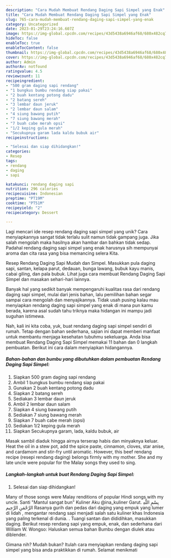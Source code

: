 ```yaml
---
description: "Cara Mudah Membuat Rendang Daging Sapi Simpel yang Enak"
title: "Cara Mudah Membuat Rendang Daging Sapi Simpel yang Enak"
slug: 765-cara-mudah-membuat-rendang-daging-sapi-simpel-yang-enak
category: Uncategorized
date: 2023-01-29T23:24:16.607Z
image: https://img-global.cpcdn.com/recipes/43d5438a6946af68/680x482cq70/rendang-daging-sapi-simpel-foto-resep-utama.jpg
hideToc: false
enableToc: true
enableTocContent: false
thumbnail: https://img-global.cpcdn.com/recipes/43d5438a6946af68/680x482cq70/rendang-daging-sapi-simpel-foto-resep-utama.jpg
cover: https://img-global.cpcdn.com/recipes/43d5438a6946af68/680x482cq70/rendang-daging-sapi-simpel-foto-resep-utama.jpg
author: Admin
authorAv: notfound
ratingvalue: 4.5
reviewcount: 11
recipeingredient:
- "500 gram daging sapi rendang"
- "1 bungkus bumbu rendang siap pakai"
- "2 buah kentang potong dadu"
- "2 batang sereh"
- "3 lembar daun jeruk"
- "2 lembar daun salam"
- "4 siung bawang putih"
- "7 siung bawang merah"
- "7 buah cabe merah opsi"
- "1/2 keping gula merah"
- "Secukupnya garam lada kaldu bubuk air"
recipeinstructions:

- "Selesai dan siap dihidangkan!"
categories:
- Resep
tags:
- rendang
- daging
- sapi

katakunci: rendang daging sapi 
nutrition: 296 calories
recipecuisine: Indonesian
preptime: "PT19M"
cooktime: "PT51M"
recipeyield: "2"
recipecategory: Dessert

---
```





Lagi mencari ide resep rendang daging sapi simpel yang unik? Cara menyiapkannya sangat tidak terlalu sulit namun tidak gampang juga. Jika salah mengolah maka hasilnya akan hambar dan bahkan tidak sedap. Padahal rendang daging sapi simpel yang enak harusnya sih mempunyai aroma dan cita rasa yang bisa memancing selera Kita.





Resep Rendang Daging Sapi Mudah dan Simpel. Masukkan pula daging sapi, santan, kelapa parut, dedauan, bunga lawang, bubuk kayu manis, cabai giling, dan pala bubuk. Lihat juga cara membuat Rendang Daging Sapi Simpel dan masakan sehari-hari lainnya.

Banyak hal yang sedikit banyak mempengaruhi kualitas rasa dari rendang daging sapi simpel, mulai dari jenis bahan, lalu pemilihan bahan segar sampai cara mengolah dan menyajikannya. Tidak usah pusing kalau mau menyiapkan rendang daging sapi simpel yang enak di mana pun kamu berada, karena asal sudah tahu triknya maka hidangan ini mampu jadi suguhan istimewa.






Nah, kali ini kita coba, yuk, buat rendang daging sapi simpel sendiri di rumah. Tetap dengan bahan sederhana, sajian ini dapat memberi manfaat untuk membantu menjaga kesehatan tubuhmu sekeluarga. Anda bisa membuat Rendang Daging Sapi Simpel memakai 11 bahan dan 0 langkah pembuatan. Berikut ini cara dalam menyiapkan hidangannya.

<!--inarticleads1-->

##### Bahan-bahan dan bumbu yang dibutuhkan dalam pembuatan Rendang Daging Sapi Simpel:

1. Siapkan 500 gram daging sapi rendang
1. Ambil 1 bungkus bumbu rendang siap pakai
1. Gunakan 2 buah kentang potong dadu
1. Siapkan 2 batang sereh
1. Sediakan 3 lembar daun jeruk
1. Ambil 2 lembar daun salam
1. Siapkan 4 siung bawang putih
1. Sediakan 7 siung bawang merah
1. Siapkan 7 buah cabe merah (opsi)
1. Sediakan 1/2 keping gula merah
1. Siapkan Secukupnya garam, lada, kaldu bubuk, air


Masak sambil diaduk hingga airnya terserap habis dan minyaknya keluar. Heat the oil in a stew pot, add the spice paste, cinnamon, cloves, star anise, and cardamom and stir-fry until aromatic. However, this beef rendang recipe (resepi rendang daging) belongs firmly with my mother. She and my late uncle were popular for the Malay songs they used to sing. 

<!--inarticleads2-->

##### Langkah-langkah untuk buat Rendang Daging Sapi Simpel:


1. Selesai dan siap dihidangkan!

Many of those songs were Malay renditions of popular Hindi songs with my uncle. Santi &#34;Mantul sangat bun&#34; Kuliner Aku @ina_kuliner Garut. بِسْمِ اللَّهِ الرَّحْمَنِ الرَّحِيم Rasanya gurih dan pedas dari daging yang empuk yang lumer di lidah , mengantar rendang sapi menjadi salah satu kuliner khas Indonesia yang paling terkenal di dunia. . Tuangi santan dan dididihkan, masukkan daging. Berikut resep rendang sapi yang empuk, enak, dan sederhana dari William W. Wongso: Haluskan semua bahan Bumbu dengan diulek atau diblender. 

Gimana nih? Mudah bukan? Itulah cara menyiapkan rendang daging sapi simpel yang bisa anda praktikkan di rumah. Selamat menikmati
